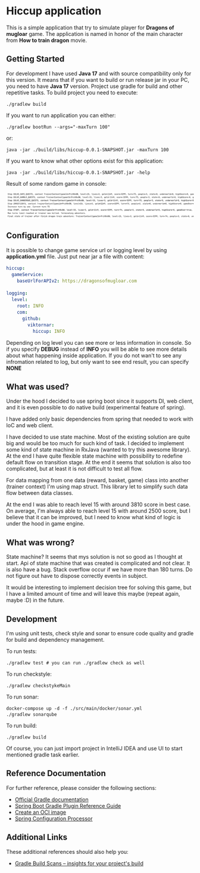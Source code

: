 # Hiccup application

This is a simple application that try to simulate player for **Dragons of mugloar** game.
The application is named in honor of the main character from **How to train dragon** movie.

## Getting Started

For development I have used **Java 17** and with source compatibility only for this version. It means that if you want to build or run release jar in your PC, you need to have **Java 17** version. Project use gradle for build and other repetitive tasks. To build project you need to execute:

```shell
./gradlew build
```

If you want to run application you can either:

```shell
./gradlew bootRun --args="-maxTurn 100"
```

or:

```shell
java -jar ./build/libs/hiccup-0.0.1-SNAPSHOT.jar -maxTurn 100
```

If you want to know what other options exist for this application:

```shell
java -jar ./build/libs/hiccup-0.0.1-SNAPSHOT.jar -help
```

Result of some random game in console:

![Result](./img/result.png)

## Configuration

It is possible to change game service url or logging level by using **application.yml** file. Just put near jar a file with content:

```yaml
hiccup:
  gameService:
    baseUrlForAPIv2: https://dragonsofmugloar.com

logging:
  level:
    root: INFO
    com:
      github:
        viktornar:
          hiccup: INFO
```

Depending on log level you can see more or less information in console. So if you specify **DEBUG** instead of **INFO** you will be able to see more details about what happening inside application. If you do not wan't to see any infromation related to log, but only want to see end result, you can specify **NONE**

## What was used?

Under the hood I decided to use spring boot since it supports DI, web client, and it is even possible to do native build (experimental feature of spring).

I have added only basic dependencies from spring that needed to work with IoC and web client.

I have decided to use state machine. Most of the existing solution are quite big and would be too much for such kind of task. I decided to implement some kind of state machine in RxJava (wanted to try this awesome library). At the end I have quite flexible state machine with possibility to redefine default flow on transition stage. At the end it seems that solution is also too complicated, but at least it is not difficult to test all flow.

For data mapping from one data (reward, basket, game) class into another (trainer context) I'm using map struct. This library let to simplify such data flow between data classes.

At the end I was able to reach level 15 with around 3810 score in best case. On average, I'm always able to reach level 15 with around 2500 score, but I believe that it can be improved, but I need to know what kind of logic is under the hood in game engine.

## What was wrong?

State machine? It seems that mys solution is not so good as I thought at start. Api of state machine that was created is complicated and not clear. It is also have a bug. Stack overflow occur if we have more than 180 turns. Do not figure out have to dispose correctly events in subject.

It would be interesting to implement decision tree for solving this game, but I have a limited amount of time and will leave this maybe (repeat again, maybe :D) in the future.

## Development

I'm using unit tests,  check style and sonar to ensure code quality and gradle for build and dependency management.

To run tests:

```shell
./gradlew test # you can run ./gradlew check as well
```

To run checkstyle:

```shell
./gradlew checkstykeMain
```

To run sonar:

```shell
docker-compose up -d -f ./src/main/docker/sonar.yml
./gradlew sonarqube
```

To run build:

```shell
./gradlew build
```

Of course, you can just import project in IntelliJ IDEA and use UI to start mentioned gradle task earlier.

## Reference Documentation
For further reference, please consider the following sections:

* [Official Gradle documentation](https://docs.gradle.org)
* [Spring Boot Gradle Plugin Reference Guide](https://docs.spring.io/spring-boot/docs/2.6.3/gradle-plugin/reference/html/)
* [Create an OCI image](https://docs.spring.io/spring-boot/docs/2.6.3/gradle-plugin/reference/html/#build-image)
* [Spring Configuration Processor](https://docs.spring.io/spring-boot/docs/2.6.3/reference/htmlsingle/#configuration-metadata-annotation-processor)

## Additional Links
These additional references should also help you:

* [Gradle Build Scans – insights for your project's build](https://scans.gradle.com#gradle)

